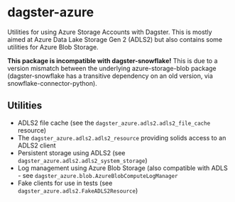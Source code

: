 # dagster-azure

Utilities for using Azure Storage Accounts with Dagster. This is mostly aimed at Azure Data Lake Storage Gen 2 (ADLS2) but also contains some utilities for Azure Blob Storage.

**This package is incompatible with dagster-snowflake!** This is due to a version mismatch between the underlying azure-storage-blob package (dagster-snowflake has a transitive dependency on an old version, via snowflake-connector-python).

## Utilities

- ADLS2 file cache (see the `dagster_azure.adls2.adls2_file_cache` resource)
- The `dagster_azure.adls2.adls2_resource` providing solids access to an ADLS2 client
- Persistent storage using ADLS2 (see `dagster_azure.adls2.adls2_system_storage`)
- Log management using Azure Blob Storage (also compatible with ADLS - see `dagster_azure.blob.AzureBlobComputeLogManager`
- Fake clients for use in tests (see `dagster_azure.adls2.FakeADLS2Resource`)
